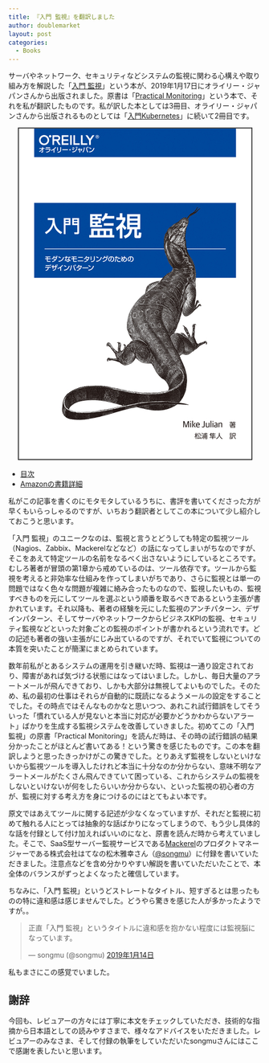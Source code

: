 ```yaml
---
title: 『入門 監視』を翻訳しました
author: doublemarket
layout: post
categories:
  - Books
---
```


サーバやネットワーク、セキュリティなどシステムの監視に関わる心構えや取り組み方を解説した「[入門 監視](https://www.oreilly.co.jp/books/9784873118642/)」という本が、2019年1月17日にオライリー・ジャパンさんから出版されました。原書は「[Practical Monitoring](http://shop.oreilly.com/product/0636920050773.do)」という本で、それを私が翻訳したものです。私が訳した本としては3冊目、オライリー・ジャパンさんから出版されるものとしては「[入門Kubernetes](https://www.oreilly.co.jp/books/9784873118406/)」に続いて2冊目です。

<center><img border="1" src="/images/2019-01-18-practical-monitoring/practical-monitoring.jpg"></center>

- [目次](https://www.oreilly.co.jp/books/9784873118642/#toc)
- [Amazonの書籍詳細](https://www.amazon.co.jp/dp/4873118646/)

私がこの記事を書くのにモタモタしているうちに、書評を書いてくださった方が早くもいらっしゃるのですが、いちおう翻訳者としてこの本について少し紹介しておこうと思います。

「入門 監視」のユニークなのは、監視と言うとどうしても特定の監視ツール（Nagios、Zabbix、Mackerelなどなど）の話になってしまいがちなのですが、そこをあえて特定ツールの名前をなるべく出さないようにしているところです。むしろ著者が冒頭の第1章から戒めているのは、ツール依存です。ツールから監視を考えると非効率な仕組みを作ってしまいがちであり、さらに監視とは単一の問題ではなく色々な問題が複雑に絡み合ったものなので、監視したいもの、監視すべきものを元にしてツールを選ぶという順番を取るべきであるという主張が書かれています。それ以降も、著者の経験を元にした監視のアンチパターン、デザインパターン、そしてサーバやネットワークからビジネスKPIの監視、セキュリティ監視などといった対象ごとの監視のポイントが書かれるという流れです。どの記述も著者の強い主張がにじみ出ているのですが、それでいて監視についての本質を突いたことが簡潔にまとめられています。

数年前私がとあるシステムの運用を引き継いだ時、監視は一通り設定されており、障害があれば気づける状態にはなってはいました。しかし、毎日大量のアラートメールが飛んできており、しかも大部分は無視してよいものでした。そのため、私の最初の仕事はそれらが自動的に既読になるようメールの設定をすることでした。その時点ではそんなものかなと思いつつ、あれこれ試行錯誤をしてそういった「慣れている人が見ないと本当に対応が必要かどうかわからないアラート」ばかりを生成する監視システムを改善していきました。初めてこの「入門 監視」の原書「Practical Monitoring」を読んだ時は、その時の試行錯誤の結果分かったことがほとんど書いてある！という驚きを感じたものです。この本を翻訳しようと思ったきっかけがこの驚きでした。とりあえず監視をしないといけないから監視ツールを導入したけれど本当に十分なのか分からない、意味不明なアラートメールがたくさん飛んできていて困っている、これからシステムの監視をしないといけないが何をしたらいいか分からない、といった監視の初心者の方が、監視に対する考え方を身につけるのにはとてもよい本です。

原文ではあえてツールに関する記述が少なくなっていますが、それだと監視に初めて触れる人にとっては抽象的な話ばかりになってしまうので、もう少し具体的な話を付録として付け加えればいいのになと、原書を読んだ時から考えていました。そこで、SaaS型サーバー監視サービスである[Mackerel](https://mackerel.io/ja/)のプロダクトマネージャーである株式会社はてなの松木雅幸さん（[@songmu](https://twitter.com/songmu)）に付録を書いていただきました。注意点などを含め分かりやすい解説を書いていただいたことで、本全体のバランスがずっとよくなったと確信しています。

ちなみに、「入門 監視」というどストレートなタイトル、短すぎるとは思ったものの特に違和感は感じませんでした。どうやら驚きを感じた人が多かったようですが。。

<blockquote class="twitter-tweet" data-lang="ja"><p lang="ja" dir="ltr">正直「入門 監視」というタイトルに違和感を抱かない程度には監視脳になっています。</p>&mdash; songmu (@songmu) <a href="https://twitter.com/songmu/status/1084820477434945536?ref_src=twsrc%5Etfw">2019年1月14日</a></blockquote>
<script async src="https://platform.twitter.com/widgets.js" charset="utf-8"></script>

私もまさにこの感覚でいました。

## 謝辞

今回も、レビュアーの方々には丁寧に本文をチェックしていただき、技術的な指摘から日本語としての読みやすさまで、様々なアドバイスをいただきました。レビュアーのみなさま、そして付録の執筆をしていただいたsongmuさんにはここで感謝を表したいと思います。
